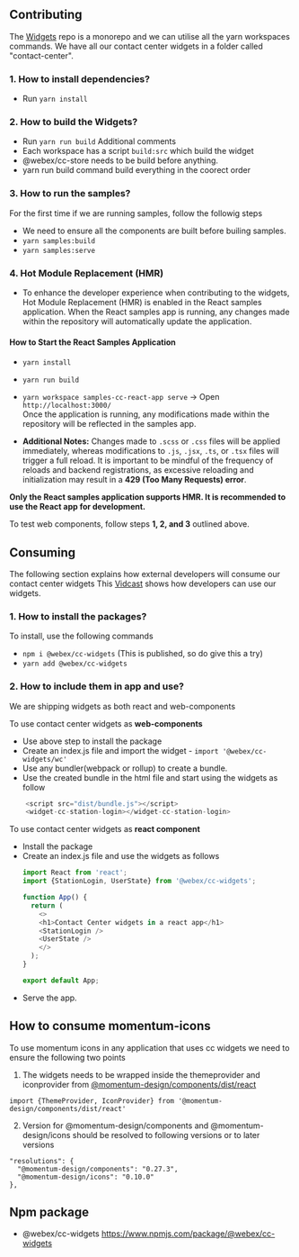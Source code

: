 ## Contributing
The [Widgets](https://github.com/webex/widgets) repo is a monorepo and we can utilise all the yarn workspaces commands. We have all our contact center widgets in a folder called "contact-center". 

 ### 1.	How to install dependencies?
  - Run `yarn install`
  
### 2.	How to build the Widgets?
  - Run `yarn run build`
  Additional comments
  - Each workspace has a script `build:src` which build the widget
  - @webex/cc-store needs to be build before anything.
  - yarn run build command build everything in the coorect order
  
### 3.	How to run the samples?
  For the first time if we are running samples, follow the followig steps
  - We need to ensure all the components are built before builing samples.
  - `yarn samples:build`
  - `yarn samples:serve`

### 4. Hot Module Replacement (HMR)  
- To enhance the developer experience when contributing to the widgets, Hot Module Replacement (HMR) is enabled in the React samples application. When the React samples app is running, any changes made within the repository will automatically update the application.  

#### How to Start the React Samples Application  
- `yarn install`  
- `yarn run build`  
- `yarn workspace samples-cc-react-app serve` → Open `http://localhost:3000/`  
Once the application is running, any modifications made within the repository will be reflected in the samples app.  

- **Additional Notes:** Changes made to `.scss` or `.css` files will be applied immediately, whereas modifications to `.js`, `.jsx`, `.ts`, or `.tsx` files will trigger a full reload. It is important to be mindful of the frequency of reloads and backend registrations, as excessive reloading and initialization may result in a **429 (Too Many Requests) error**.  

**Only the React samples application supports HMR. It is recommended to use the React app for development.**  

To test web components, follow steps **1, 2, and 3** outlined above.  


## Consuming
The following section explains how external developers will consume our contact center widgets
This [Vidcast](https://app.vidcast.io/share/6276b573-ba47-4fd0-a171-16af936b69d3) shows how developers can use our widgets.

### 1.	How to install the packages?
  To install, use the following commands
- `npm i @webex/cc-widgets` (This is published, so do give this a try)
- `yarn add @webex/cc-widgets`

### 2.	How to include them in app and use? 
  We are shipping widgets as both react and web-components
  
  To use contact center widgets as **web-components**
  - Use above step to install the package
  - Create an index.js file and import the widget - `import '@webex/cc-widgets/wc'`
  - Use any bundler(webpack or rollup) to create a bundle.
  - Use the created bundle in the html file and start using the widgets as follow
  ```javascript
      <script src="dist/bundle.js"></script>
      <widget-cc-station-login></widget-cc-station-login>
  ```
  To use contact center widgets as **react component**
  - Install the package
  - Create an index.js file and use the widgets as follows
    ```javascript
    import React from 'react';
    import {StationLogin, UserState} from '@webex/cc-widgets';

    function App() {
      return (
        <>
		<h1>Contact Center widgets in a react app</h1>
  		<StationLogin />
		<UserState />
        </>
      );
    }

    export default App;
    ```
  - Serve the app.
		
## How to consume momentum-icons
To use momentum icons in any application that uses cc widgets we need to ensure the following two points
  1. The widgets needs to be wrapped inside the themeprovider and iconprovider from [@momentum-design/components/dist/react](https://momentum-design.github.io/momentum-design/en/components/)

  ```
  import {ThemeProvider, IconProvider} from '@momentum-design/components/dist/react'
  ```
  2. Version for @momentum-design/components and @momentum-design/icons should be resolved to following versions or to later versions

  ```
  "resolutions": {
    "@momentum-design/components": "0.27.3",
    "@momentum-design/icons": "0.10.0"
  },
  ```

## Npm package
- @webex/cc-widgets https://www.npmjs.com/package/@webex/cc-widgets  

